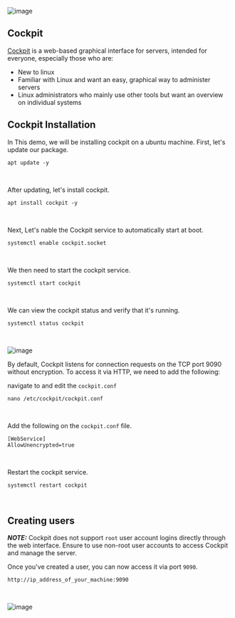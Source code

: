![image](https://cdn.thenewstack.io/media/2025/06/c0913625-cockpit.jpg)

## Cockpit

[Cockpit](https://cockpit-project.org/) is a web-based graphical interface for servers, intended for everyone, especially those who are:

* New to linux
* Familiar with Linux and want an easy, graphical way to administer servers
* Linux administrators who mainly use other tools but want an overview on individual systems

## Cockpit Installation

In This demo, we will be installing cockpit on a ubuntu machine. First, let's update our package.
```
apt update -y
```
<br>

After updating, let's install cockpit.
```
apt install cockpit -y
```
<br>

Next, Let's nable the Cockpit service to automatically start at boot.
```
systemctl enable cockpit.socket
```
<br>

We then need to start the cockpit service.
```
systemctl start cockpit
```
<br>

We can view the cockpit status and verify that it's running.
```
systemctl status cockpit
```
<br>

![image](https://github.com/user-attachments/assets/a6e825c5-49ce-4a53-955c-052fb1d584a6)
<br>

By default, Cockpit listens for connection requests on the TCP port 9090 without encryption. To access it via HTTP, we need to add the following:

navigate to and edit the ```cockpit.conf```
```
nano /etc/cockpit/cockpit.conf
```
<br>

Add the following on the ```cockpit.conf``` file.
```
[WebService]
AllowUnencrypted=true
```
<br>

Restart the cockpit service.
```
systemctl restart cockpit
```
<br>

## Creating users

***NOTE:*** Cockpit does not support ```root``` user account logins directly through the web interface. Ensure to use non-root user accounts to access Cockpit and manage the server.

Once you've created a user, you can now access it via port ```9090```.
```
http://ip_address_of_your_machine:9090
```
<br>

![image](https://github.com/user-attachments/assets/8bf83aa5-9b25-476b-aeff-4e6f44a21b11)
<br>


